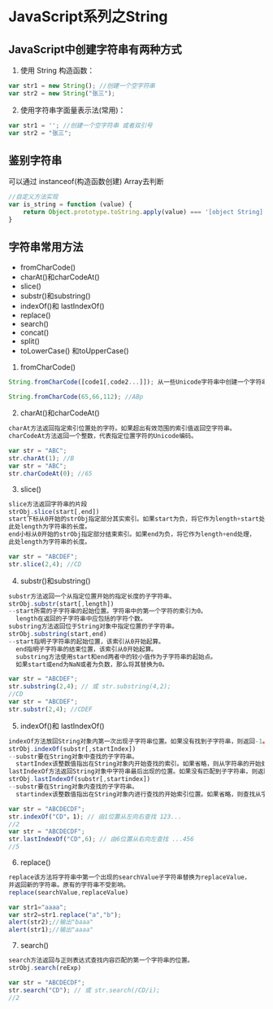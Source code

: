 # JavaScript系列之String

## JavaScript中创建字符串有两种方式

1. 使用 String 构造函数：

```js
var str1 = new String(); //创建一个空字符串
var str2 = new String("张三"); 
```
2. 使用字符串字面量表示法(常用)：

```js
var str1 = ''; //创建一个空字符串 或者双引号
var str2 = "张三"; 
```
## 鉴别字符串

可以通过 instanceof(构造函数创建) Array去判断

```js
//自定义方法实现
var is_string = function (value) {
    return Object.prototype.toString.apply(value) === '[object String]';
}
```

## 字符串常用方法

* fromCharCode()
* charAt()和charCodeAt()
* slice()
* substr()和substring()
* indexOf()和 lastIndexOf() 
* replace()
* search() 
* concat()
* split() 
* toLowerCase() 和toUpperCase()


1. fromCharCode()
```js
String.fromCharCode([code1[,code2...]]); 从一些Unicode字符串中创建一个字符串，  
```
```js
String.fromCharCode(65,66,112); //ABp
``` 

2. charAt()和charCodeAt()
```js
charAt方法返回指定索引位置处的字符。如果超出有效范围的索引值返回空字符串。
charCodeAt方法返回一个整数，代表指定位置字符的Unicode编码。  
```
```js
var str = "ABC"; 
str.charAt(1); //B
var str = "ABC"; 
str.charCodeAt(0); //65
``` 

3. slice()
```js
slice方法返回字符串的片段
strObj.slice(start[,end]) 
start下标从0开始的strObj指定部分其实索引。如果start为负，将它作为length+start处理，
此处length为字符串的长度。 
end小标从0开始的strObj指定部分结束索引。如果end为负，将它作为length+end处理，
此处length为字符串的长度。 
```
```js
var str = "ABCDEF"; 
str.slice(2,4); //CD
``` 

4. substr()和substring()
```js
substr方法返回一个从指定位置开始的指定长度的子字符串。
strObj.substr(start[,length]) 
--start所需的子字符串的起始位置。字符串中的第一个字符的索引为0。 
  length在返回的子字符串中应包括的字符个数。 
substring方法返回位于String对象中指定位置的子字符串。 
strObj.substring(start,end) 
--start指明子字符串的起始位置，该索引从0开始起算。 
  end指明子字符串的结束位置，该索引从0开始起算。 
  substring方法使用start和end两者中的较小值作为子字符串的起始点。
  如果start或end为NaN或者为负数，那么将其替换为0。 
```
```js
var str = "ABCDEF"; 
str.substring(2,4); // 或 str.substring(4,2); 
//CD
var str = "ABCDEF"; 
str.substr(2,4); //CDEF 
``` 

5. indexOf()和 lastIndexOf() 
```js
indexOf方法放回String对象内第一次出现子字符串位置。如果没有找到子字符串，则返回-1。
strObj.indexOf(substr[,startIndex]) 
--substr要在String对象中查找的子字符串。 
  startIndex该整数值指出在String对象内开始查找的索引。如果省略，则从字符串的开始处查找。  
lastIndexOf方法返回String对象中字符串最后出现的位置。如果没有匹配到子字符串，则返回-1。 
strObj.lastIndexOf(substr[,startindex]) 
--substr要在String对象内查找的子字符串。 
  startindex该整数值指出在String对象内进行查找的开始索引位置。如果省略，则查找从字符串的末尾开始。 
```
```js
var str = "ABCDECDF"; 
str.indexOf("CD"，1); // 由1位置从左向右查找 123... 
//2 
var str = "ABCDECDF"; 
str.lastIndexOf("CD",6); // 由6位置从右向左查找 ...456 
//5 
``` 

6. replace()
```js
replace该方法将字符串中第一个出现的searchValue子字符串替换为replaceValue，
并返回新的字符串。原有的字符串不受影响。
replace(searchValue,replaceValue)
```
```js
var str1="aaaa";
var str2=str1.replace("a","b");
alert(str2);//输出"baaa"
alert(str1);//输出"aaaa"
``` 

7. search()
```js
search方法返回与正则表达式查找内容匹配的第一个字符串的位置。
strObj.search(reExp) 
```
```js
var str = "ABCDECDF"; 
str.search("CD"); // 或 str.search(/CD/i); 
//2 
``` 